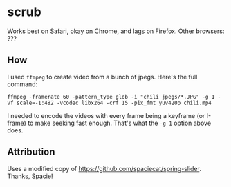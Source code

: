 # scrub

Works best on Safari, okay on Chrome, and lags on Firefox. Other browsers: ???

## How

I used `ffmpeg` to create video from a bunch of jpegs. Here's the full command: 

`ffmpeg -framerate 60 -pattern_type glob -i "chili jpegs/*.JPG" -g 1 -vf scale=-1:482 -vcodec libx264 -crf 15 -pix_fmt yuv420p chili.mp4`

I needed to encode the videos with every frame being a keyframe (or I-frame) to make seeking fast enough. That's what the `-g 1` option above does.

## Attribution

Uses a modified copy of <https://github.com/spaciecat/spring-slider>. Thanks, Spacie!
